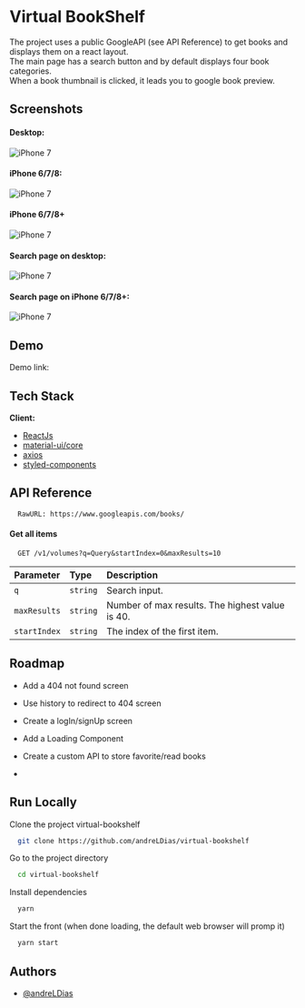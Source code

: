 
# Virtual BookShelf

The project uses a public GoogleAPI (see API Reference) to get books and displays
them on a react layout.  
The main page has a search button and by default displays four book categories.  
When a book thumbnail is clicked, it leads you to google book preview.

## Screenshots
#### Desktop:
![iPhone 7](./src/assets/prints/desktop.png)
#### iPhone 6/7/8:
![iPhone 7](./src/assets/prints/iphone7.png)
#### iPhone 6/7/8+
![iPhone 7](./src/assets/prints/iphone7plus.png)
#### Search page on desktop:
![iPhone 7](./src/assets/prints/search-desktop.png)
#### Search page on iPhone 6/7/8+:
![iPhone 7](./src/assets/prints/search-iphone7plus.png)
## Demo

Demo link:

  
## Tech Stack

**Client:** 
* [ReactJs](https://reactjs.org/)
* [material-ui/core](http://material-ui.com/)
* [axios](https://github.com/axios/axios)
* [styled-components](https://www.styled-components.com/)

## API Reference

```http
  RawURL: https://www.googleapis.com/books/
```

#### Get all items

```http
  GET /v1/volumes?q=Query&startIndex=0&maxResults=10
```

| Parameter    | Type     | Description                                     |
| :----------- | :------- | :---------------------------------------------- |
| `q`          | `string` | Search input.                                   |
| `maxResults` | `string` | Number of max results. The highest value is 40. |
| `startIndex` | `string` | The index of the first item.                    |


  
## Roadmap

- Add a 404 not found screen

- Use history to redirect to 404 screen

- Create a logIn/signUp screen

- Add a Loading Component

- Create a custom API to store favorite/read books

- 
  
## Run Locally

Clone the project virtual-bookshelf

```bash
  git clone https://github.com/andreLDias/virtual-bookshelf
```

Go to the project directory

```bash
  cd virtual-bookshelf
```

Install dependencies

```bash
  yarn
```

Start the front (when done loading, the default web browser will promp it)

```bash
  yarn start
```

  
## Authors

- [@andreLDias](https://www.github.com/andreLDias)

  
